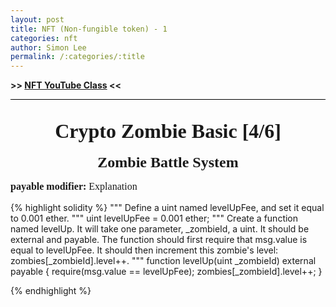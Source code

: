 ```yaml
---
layout: post
title: NFT (Non-fungible token) - 1
categories: nft
author: Simon Lee
permalink: /:categories/:title
---
```


<strong>>> [NFT YouTube Class][nft-class] <<</strong>

<div style="text-align: center; font-family: 'Times New Roman', serif; font-size: 32px; font-weight: bold; margin-bottom: 18px; padding-top: 32px; border-top: black solid 1px;">Crypto Zombie Basic [4/6]</div>

<div style="text-align: center; font-family: 'Times New Roman', serif; font-size: 24px; font-weight: bold; margin-bottom: 12px;">Zombie Battle System</div>

<p style="font-family: 'Times New Roman', serif; font-size: 16px"><strong>payable modifier:&nbsp;</strong>Explanation</p>
{% highlight solidity %}
""" Define a uint named levelUpFee, and set it equal to 0.001 ether. """
uint levelUpFee = 0.001 ether;
""" Create a function named levelUp. It will take one parameter, _zombieId, a uint. It should be external and payable. The function should first require that msg.value is equal to levelUpFee. It should then increment this zombie's level: zombies[_zombieId].level++. """
function levelUp(uint _zombieId) external payable {
    require(msg.value == levelUpFee);
    zombies[_zombieId].level++;
}

{% endhighlight %}

<br>
<br>
<br>

[nft-class]: https://www.youtube.com/watch?v=IEOsoUiT_30&t=73s
